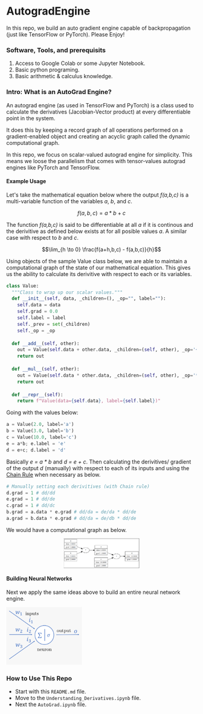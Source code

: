 # AutogradEngine

In this repo, we build an auto gradient engine capable of backpropagation (just like TensorFlow or PyTorch). Please Enjoy!

### Software, Tools, and prerequisits

1. Access to Google Colab or some Jupyter Notebook.
2. Basic python programing.
3. Basic arithmetic & calculus knowledge.

### Intro: What is an AutoGrad Engine?

An autograd engine (as used in TensorFlow and PyTorch) is a class used to calculate the derivatives (Jacobian-Vector product) at every differentiable point in the system.

It does this by keeping a record graph of all operations performed on a gradient-enabled object and creating an acyclic graph called the dynamic computational graph.

In this repo, we focus on scalar-valued autograd engine for simplicity. This means we loose the parallelism that comes with tensor-values autograd engines like PyTorch and TensorFlow.

#### Example Usage

Let's take the mathematical equation below where the output _f(a,b,c)_ is a multi-variable function of the variables _a_, _b_, and _c_.

$$f(a,b,c) = a * b + c$$

The function _f(a,b,c)_ is said to be differentiable at all _a_ if it is continous and the derivitive as defined below exists at for all posible values _a_. A similar case with respect to _b_ and _c_.

$$\lim_{h \to 0} \frac{f(a+h,b,c) - f(a,b,c)}{h}$$

Using objects of the sample Value class below, we are able to maintain a computational graph of the state of our mathematical equation. This gives us the ability to calculate its derivitive with respect to each or its variables.

```python
class Value:
  """Class to wrap up our scalar values."""
  def __init__(self, data, _children=(), _op="", label=""):
    self.data = data
    self.grad = 0.0
    self.label = label
    self._prev = set(_children)
    self._op = _op

  def __add__(self, other):
    out = Value(self.data + other.data, _children=(self, other), _op='+')
    return out

  def __mul__(self, other):
    out = Value(self.data * other.data, _children=(self, other), _op='*')
    return out

  def __repr__(self):
    return f"Value(data={self.data}, label={self.label})"
```

Going with the values below:

```python
a = Value(2.0, label='a')
b = Value(3.0, label='b')
c = Value(10.0, label='c')
e = a*b; e.label = 'e'
d = e+c; d.label = 'd'
```

Basically _e = a \* b_ and _d = e + c_. Then calculating the derivitives/ gradient of the output $d$ (manually) with respect to each of its inputs and using the [Chain Rule](https://en.wikipedia.org/wiki/Chain_rule) when necessary as below.

```python
# Manually setting each derivitives (with Chain rule)
d.grad = 1 # dd/dd
e.grad = 1 # dd/de
c.grad = 1 # dd/dc
b.grad = a.data * e.grad # dd/da = de/da * dd/de
a.grad = b.data * e.grad # dd/da = de/db * dd/de
```

We would have a computational graph as below.

<img
  src="comp_graph.png"
  alt="Computational graph"
  title="Optional title"
  style="display: block; align: center; margin: 0 auto; max-width: 200px">

#### Building Neural Networks

Next we apply the same ideas above to build an entire neural network engine.

<img
  src="neuron.png"
  alt="Computational graph"
  title="Optional title"
  style="display: inline-block; align: center; margin: 0 auto; width: 200px">

### How to Use This Repo

- Start with this `README.md` file.
- Move to the `Understanding_Derivatives.ipynb` file.
- Next the `AutoGrad.ipynb` file.
